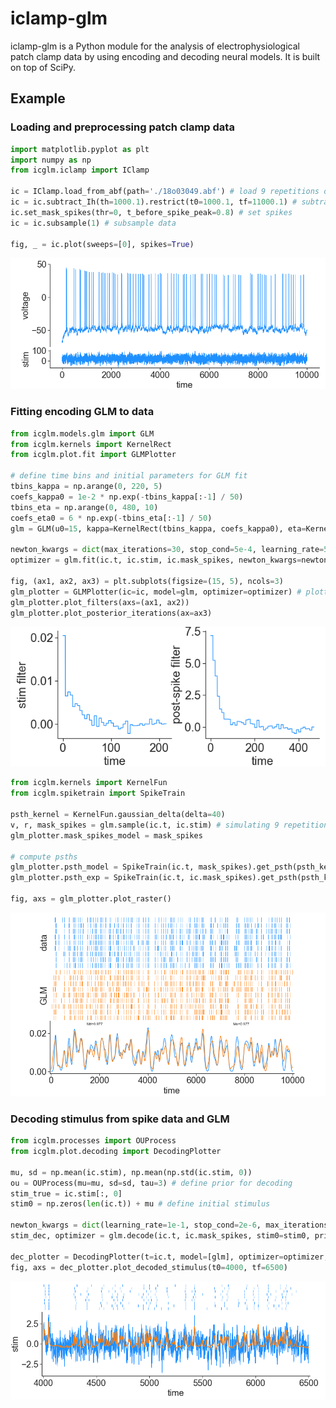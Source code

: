 # iclamp-glm
iclamp-glm is a Python module for the analysis of electrophysiological patch clamp data by using encoding and decoding neural models. It is built on top of SciPy.

## Example
### Loading and preprocessing patch clamp data
```python
import matplotlib.pyplot as plt
import numpy as np
from icglm.iclamp import IClamp

ic = IClamp.load_from_abf(path='./18o03049.abf') # load 9 repetitions of voltage response to noisy stimulation
ic = ic.subtract_Ih(th=1000.1).restrict(t0=1000.1, tf=11000.1) # subtract holding current and restrict data
ic.set_mask_spikes(thr=0, t_before_spike_peak=0.8) # set spikes
ic = ic.subsample(1) # subsample data

fig, _ = ic.plot(sweeps=[0], spikes=True)
```
<p align="center">
  <img src=/examples/ic_plot.png>
</p>

### Fitting encoding GLM to data
```python
from icglm.models.glm import GLM
from icglm.kernels import KernelRect
from icglm.plot.fit import GLMPlotter

# define time bins and initial parameters for GLM fit
tbins_kappa = np.arange(0, 220, 5)
coefs_kappa0 = 1e-2 * np.exp(-tbins_kappa[:-1] / 50)
tbins_eta = np.arange(0, 480, 10)
coefs_eta0 = 6 * np.exp(-tbins_eta[:-1] / 50)
glm = GLM(u0=15, kappa=KernelRect(tbins_kappa, coefs_kappa0), eta=KernelRect(tbins_eta, coefs_eta0))

newton_kwargs = dict(max_iterations=30, stop_cond=5e-4, learning_rate=5e-1, initial_learning_rate=5e-2, warm_up_iterations=3)
optimizer = glm.fit(ic.t, ic.stim, ic.mask_spikes, newton_kwargs=newton_kwargs)

fig, (ax1, ax2, ax3) = plt.subplots(figsize=(15, 5), ncols=3)
glm_plotter = GLMPlotter(ic=ic, model=glm, optimizer=optimizer) # plotting class
glm_plotter.plot_filters(axs=(ax1, ax2))
glm_plotter.plot_posterior_iterations(ax=ax3)
```

<p align="center">
  <img src=examples/filters.png>
</p>

```python
from icglm.kernels import KernelFun
from icglm.spiketrain import SpikeTrain

psth_kernel = KernelFun.gaussian_delta(delta=40)
v, r, mask_spikes = glm.sample(ic.t, ic.stim) # simulating 9 repetitions of fit GLM
glm_plotter.mask_spikes_model = mask_spikes

# compute psths
glm_plotter.psth_model = SpikeTrain(ic.t, mask_spikes).get_psth(psth_kernel) 
glm_plotter.psth_exp = SpikeTrain(ic.t, ic.mask_spikes).get_psth(psth_kernel)

fig, axs = glm_plotter.plot_raster()
```

<p align="center">
  <img src=examples/raster_plot.png>
</p>

### Decoding stimulus from spike data and GLM
```python
from icglm.processes import OUProcess
from icglm.plot.decoding import DecodingPlotter

mu, sd = np.mean(ic.stim), np.mean(np.std(ic.stim, 0))
ou = OUProcess(mu=mu, sd=sd, tau=3) # define prior for decoding
stim_true = ic.stim[:, 0]
stim0 = np.zeros(len(ic.t)) + mu # define initial stimulus

newton_kwargs = dict(learning_rate=1e-1, stop_cond=2e-6, max_iterations=20)
stim_dec, optimizer = glm.decode(ic.t, ic.mask_spikes, stim0=stim0, prior=ou, newton_kwargs=newton_kwargs)

dec_plotter = DecodingPlotter(t=ic.t, model=[glm], optimizer=optimizer, mask_spikes=[ic.mask_spikes], stim_dec=stim_dec, stim_true=stim_true) # plotting class
fig, axs = dec_plotter.plot_decoded_stimulus(t0=4000, tf=6500)
```

<p align="center">
  <img src=examples/decoding_plot.png>
</p>
